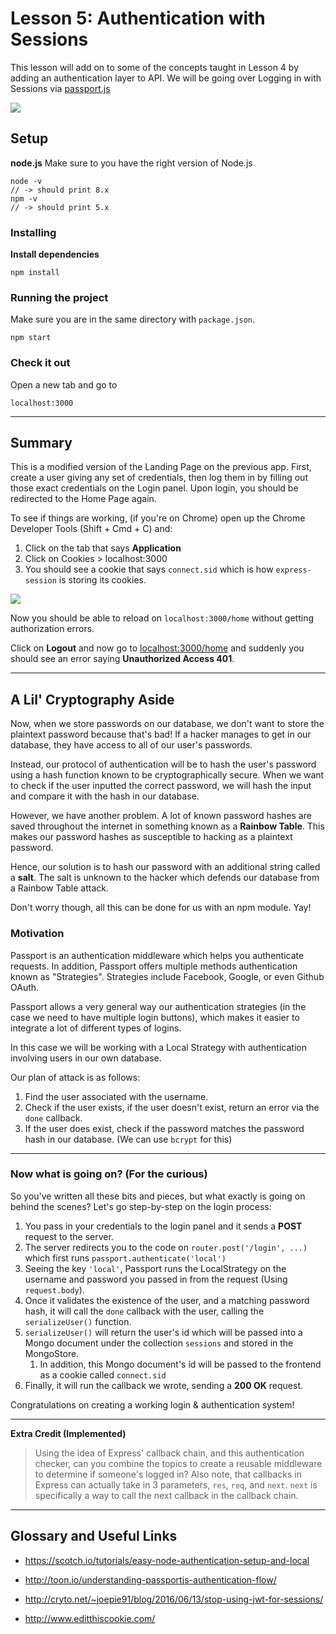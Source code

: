 # Lesson 5: Authentication with Sessions

This lesson will add on to some of the concepts taught in Lesson 4 by adding an authentication layer to API. We will be going over Logging in with Sessions via [passport.js](http://www.passportjs.org/)

<img src="https://i.imgur.com/BzuXuHz.png">

## Setup
**node.js**
Make sure to you have the right version of Node.js
```
node -v
// -> should print 8.x
npm -v
// -> should print 5.x
```
### Installing

**Install dependencies**
```
npm install
```

### Running the project
Make sure you are in the same directory with `package.json`.
```
npm start
```

### Check it out
Open a new tab and go to
```
localhost:3000
```

----------

## Summary

This is a modified version of the Landing Page on the previous app. First, create a user giving any set of credentials, then log them in by filling out those exact credentials on the Login panel. Upon login, you should be redirected to the Home Page again.

To see if things are working, (if you're on Chrome) open up the Chrome Developer Tools (Shift + Cmd + C) and:

1. Click on the tab that says **Application**
1. Click on Cookies > localhost:3000
1. You should see a cookie that says `connect.sid` which is how `express-session` is storing its cookies.

<img src="https://i.imgur.com/Eg5mVkM.png">

Now you should be able to reload on `localhost:3000/home` without getting authorization errors.

Click on **Logout** and now go to [localhost:3000/home](localhost:3000/home) and suddenly you should see an error saying **Unauthorized Access 401**.

----------

## A Lil' Cryptography Aside

Now, when we store passwords on our database, we don't want to store the plaintext password because that's bad! If a hacker manages to get in our database, they have access to all of our user's passwords.

Instead, our protocol of authentication will be to hash the user's password using a hash function known to be cryptographically secure. When we want to check if the user inputted the correct password, we will hash the input and compare it with the hash in our database.

However, we have another problem. A lot of known password hashes are saved throughout the internet in something known as a **Rainbow Table**. This makes our password hashes as susceptible to hacking as a plaintext password.

Hence, our solution is to hash our password with an additional string called a **salt**. The salt is unknown to the hacker which defends our database from a Rainbow Table attack.

Don't worry though, all this can be done for us with an npm module. Yay!

### Motivation

Passport is an authentication middleware which helps you authenticate requests. In addition, Passport offers multiple methods authentication known as "Strategies". Strategies include Facebook, Google, or even Github OAuth.

Passport allows a very general way our authentication strategies (in the case we need to have multiple login buttons), which makes it easier to integrate a lot of different types of logins.

In this case we will be working with a Local Strategy with authentication involving users in our own database.‎

Our plan of attack is as follows:

1. Find the user associated with the username.
2. Check if the user exists, if the user doesn't exist, return an error via the `done` callback.
3. If the user does exist, check if the password matches the password hash in our database. (We can use `bcrypt` for this)

----------


### Now what is going on? (For the curious)

So you've written all these bits and pieces, but what exactly is going on behind the scenes? Let's go step-by-step on the login process:

1. You pass in your credentials to the login panel and it sends a **POST** request to the server.
2. The server redirects you to the code on `router.post('/login', ...)` which first runs `passport.authenticate('local')`
3. Seeing the key `'local'`, Passport runs the LocalStrategy on the username and password you passed in from the request (Using `request.body`).
4. Once it validates the existence of the user, and a matching password hash, it will call the `done` callback with the user, calling the `serializeUser()` function.
5. `serializeUser()` will return the user's id which will be passed into a Mongo document under the collection `sessions` and stored in the MongoStore.
    1. In addition, this Mongo document's id will be passed to the frontend as a cookie called `connect.sid`
6. Finally, it will run the callback we wrote, sending a **200 OK** request.

Congratulations on creating a working login & authentication system!

----------

**Extra Credit (Implemented)**

> Using the idea of Express' callback chain, and this authentication checker, can you combine the topics to create a reusable middleware to determine if someone's logged in? Also note, that callbacks in Express can actually take in 3 parameters, `res`, `req`, and `next`. `next` is specifically a way to call the next callback in the callback chain.

----------

## Glossary and Useful Links

* https://scotch.io/tutorials/easy-node-authentication-setup-and-local
* http://toon.io/understanding-passportjs-authentication-flow/
* http://cryto.net/~joepie91/blog/2016/06/13/stop-using-jwt-for-sessions/

* http://www.editthiscookie.com/
